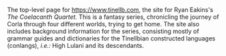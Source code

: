 The top-level page for https://www.tinellb.com, the site for Ryan Eakins's _The Coelacanth Quartet._
This is a fantasy series, chronicling the journey of Corla through four different worlds, trying to get home.
The site also includes background information for the series, consisting mostly of grammar guides and dictionaries for the Tinellbian constructed languages (conlangs), *i.e.:* High Lulani and its descendants.
